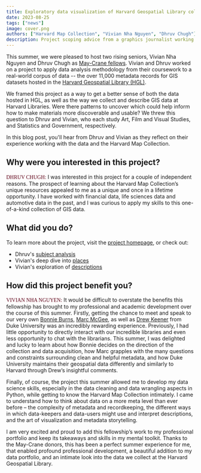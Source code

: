 ```yaml
---
title: Exploratory data visualization of Harvard Geospatial Library collections
date: 2023-08-25
tags: ["news"]
image: cover.png
authors: ["Harvard Map Collection", "Vivian Nha Nguyen", "Dhruv Chugh"]
description: Project scoping advice from a graphics journalist working on a  story about the history of urban renewal.
---
```


This summer, we were pleased to host two rising seniors, Vivian Nha Nguyen and Dhruv Chugh as [May-Crane fellows](https://library.harvard.edu/may-crane-fellowships). Vivian and Dhruv worked on a project to apply data analysis methodology from their coursework to a real-world corpus of data -- the over 11,000 metadata records for GIS datasets hosted in the [Harvard Geospatial Library (HGL)](https://library.harvard.edu/services-tools/harvard-geospatial-library). 

We framed this project as a way to get a better sense of both the data hosted in HGL, as well as the way we collect and describe GIS data at Harvard Libraries. Were there patterns to uncover which could help inform how to make materials more discoverable and usable? We threw this question to Dhruv and Vivian, who each study Art, Film and Visual Studies, and Statistics and Government, respectively. 

In this blog post, you'll hear from Dhruv and Vivian as they reflect on their experience working with the data and the Harvard Map Collection.

## Why were you interested in this project?

<span style="font-family:lorabold;color:#5f0217;">DHRUV CHUGH:</span> I was interested in this project for a couple of independent reasons. The prospect of learning about the Harvard Map Collection’s unique resources appealed to me as a unique and once in a lifetime opportunity. I have worked with financial data, life sciences data and automotive data in the past, and I was curious to apply my skills to this one-of-a-kind collection of GIS data.


## What did you do?

To learn more about the project, visit the [project homepage](https://mapping.share.library.harvard.edu/projects/hgl-explore/), or check out:
- Dhruv's [subject analysis](https://mapping.share.library.harvard.edu/projects/hgl-explore/subjects/)
- Vivian's deep dive into [places](https://mapping.share.library.harvard.edu/projects/hgl-explore/places/)
- Vivian's exploration of [descriptions](https://mapping.share.library.harvard.edu/projects/hgl-explore/descriptions/)


## How did this project benefit you?

<span style="font-family:lorabold;color:#5f0217;">VIVIAN NHA NGUYEN:</span> It would be difficult to overstate the benefits this fellowship has brought to my professional and
academic development over the course of this summer. Firstly, getting the chance to meet and speak
to our very own [Bonnie Burns](https://library.harvard.edu/staff/bonnie-burns), [Marc McGee](https://library.harvard.edu/staff/marc-mcgee), as well as [Drew Keener](https://directory.library.duke.edu/staff/drew.keener) from Duke University was an
incredibly rewarding experience. Previously, I had little opportunity to directly interact with our incredible libraries and even less opportunity to chat with the librarians. This summer, I was
delighted and lucky to learn about how Bonnie decides on the direction of the collection and data
acquisition, how Marc grapples with the many questions and constraints surrounding clean and
helpful metadata, and how Duke University maintains their geospatial data differently and similarly to Harvard through Drew’s insightful comments.

Finally, of course, the project this summer allowed me to develop my data science skills, especially in the data cleaning and data wrangling aspects in Python, while getting to know the Harvard Map Collection intimately. I came to understand how to think about data on a more meta level than ever before – the complexity of metadata and recordkeeping, the different ways in which data-keepers and data-users might use and interpret descriptions, and the art of visualization and metadata storytelling. 

I am very excited and proud to add this fellowship’s work to my professional portfolio and keep its takeaways and skills in my mental toolkit.
Thanks to the May-Crane donors, this has been a perfect summer experience for me, that enabled
profound professional development, a beautiful addition to my data portfolio, and an intimate look
into the data we collect at the Harvard Geospatial Library.